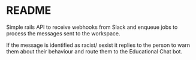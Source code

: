 # README

Simple rails API to receive webhooks from Slack and enqueue jobs to process the messages sent to the workspace.

If the message is identified as racist/ sexist it replies to the person to warn them about their behaviour and route them to the Educational Chat bot. 
